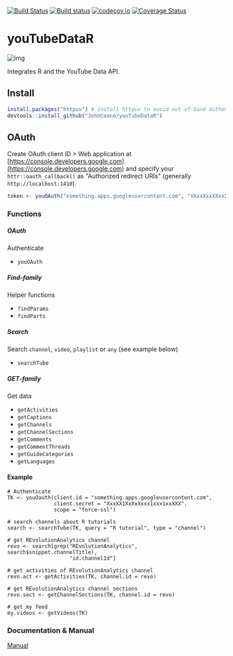 [![Build Status](https://travis-ci.org/JohnCoene/youTubeDataR.svg?branch=master)](https://travis-ci.org/JohnCoene/youTubeDataR)
[![Build status](https://ci.appveyor.com/api/projects/status/w6juofhgxemvjtva/branch/master?svg=true)](https://ci.appveyor.com/project/JohnCoene/youtubedatar/branch/master)
[![codecov.io](https://codecov.io/github/JohnCoene/youTubeDataR/coverage.svg?branch=master)](https://codecov.io/github/JohnCoene/youTubeDataR?branch=master)
[![Coverage Status](https://coveralls.io/repos/github/JohnCoene/youTubeDataR/badge.svg?branch=master)](https://coveralls.io/github/JohnCoene/youTubeDataR?branch=master)

# youTubeDataR

![img](http://johncoene.github.io/projects/img/youTubeDataR.JPG)

Integrates R and the YouTube Data API.

## Install

```R
install.packages("httpuv") # install httpuv to avoid out-of-band authentication
devtools::install_github("JohnCoene/youTubeDataR")
```

## OAuth

Create OAuth client ID > Web application at [https://console.developers.google.com](https://console.developers.google.com) and specify your `httr::oauth_callback()` as "Authorized redirect URIs" (generally `http://localhost:1410`).

```R
token <- youOAuth("something.apps.googleusercontent.com", "XXxxXxxXXxxXxxXX")
```

### Functions ###

##### OAuth #####

Authenticate

* `youOAuth`

##### Find-family #####

Helper functions

* `findParams`
* `findParts`

##### Search #####

Search `channel`, `video`, `playlist` or `any` (see example below)

* `searchTube`

##### GET-family #####

Get data

* `getActivities`
* `getCaptions`
* `getChannels`
* `getChannelSections`
* `getComments`
* `getCommentThreads`
* `getGuideCategories`
* `getLanguages`

#### Example ####

```
# Authenticate
TK <- youOauth(client.id = "something.apps.googleusercontent.com",
               client.secret = "XxxXX1XxXxXxxx1xxx1xxXXX", 
               scope = "force-ssl")
               
# search channels about R tutorials
search <- searchTube(TK, query = "R tutorial", type = "channel")
  
# get REvolutionAnalytics channel
revo <- search[grep("REvolutionAnalytics", search$snippet.channelTitle),
                    "id.channelId"]
  
# get activities of REvolutionAnalytics channel
revo.act <- getActivities(TK, channel.id = revo)

# get REvolutionAnalytics channel sections
revo.sect <- getChannelSections(TK, channel.id = revo)

# get my feed
my.videos <- getVideos(TK)
```

### Documentation & Manual ###

[Manual](http://johncoene.github.io/projects/docs/youTubeDataR.pdf)
